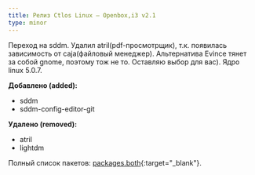 ```yaml
---
title: Релиз Ctlos Linux — Openbox,i3 v2.1
type: minor
---
```


Переход на sddm. Удалил atril(pdf-просмотрщик), т.к. появилась зависимость от caja(файловый менеджер). Альтернатива Evince тянет за собой gnome, поэтому тож не то. Оставляю выбор для вас). Ядро linux 5.0.7.

**Добавлено (added):**

- sddm
- sddm-config-editor-git

**Удалено (removed):**

- atril
- lightdm

Полный список пакетов: [packages.both](https://github.com/ctlos/ctlosiso/blob/5e603fbb600c36a7161bd6fb51dd5c50bcd62741/packages.both){:target="_blank"}.